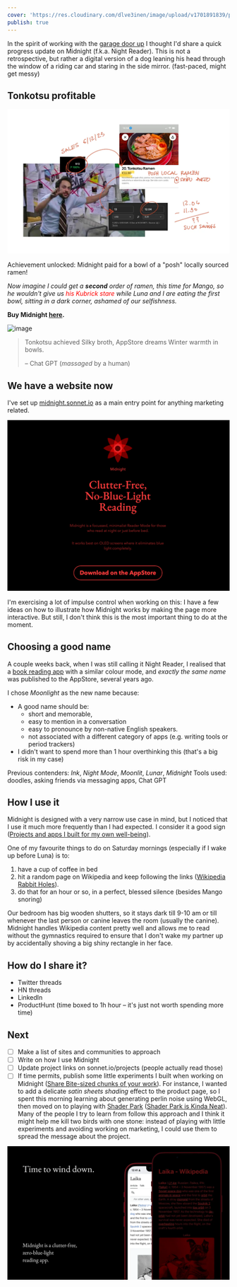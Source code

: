 ```yaml
---
cover: 'https://res.cloudinary.com/dlve3inen/image/upload/v1701891839/poorly-drawn-mango-kubrick-stare_v8ro5q.webp'
publish: true
---
```

In the spirit of working with the [garage door up](<../Work on my notes with the garage door up>) I thought I'd share a quick progress update on Midnight (f.k.a. Night Reader). This is not a retrospective, but rather a digital version of a dog leaning his head through the window of a riding car and staring in the side mirror. (fast-paced, might get messy)

## Tonkotsu profitable

![517](charlie-ramen-revenue.webp)

Achievement unlocked: Midnight paid for a bowl of a "posh" locally sourced ramen!
 
*Now imagine I could get a **second** order of ramen, this time for Mango, so he wouldn't give us <span style="color: red">his Kubrick stare</span> while Luna and I are eating the first bowl, sitting in a dark corner, ashamed of our selfishness.*

**Buy Midnight [here](https://apps.apple.com/gb/app/midnight-no-blue-light-reader/id6472076217).**

![image](https://www.potato.horse/_next/image?url=https%3A%2F%2Fimages.ctfassets.net%2Fhyylafu4fjks%2F5II9ZElSYHJMwwfqOstAUZ%2F7feb916809844a32fecf5ef75db4fa44%2F187645860_461996798431815_7608224688697832132_n_17998562548336246.jpg&w=2048&q=75)

> Tonkotsu achieved 
> Silky broth, AppStore dreams
> Winter warmth in bowls.
> 
> – Chat GPT (*massaged* by a human)

## We have a website now

I've set up [midnight.sonnet.io](https://midnight.sonnet.io) as a main entry point for anything marketing related. 

![1500](midnight-website-screenshot-12-23.webp)

I'm exercising a lot of impulse control when working on this: I have a few ideas on how to illustrate how Midnight works by making the page more interactive. But still, I don't think this is the most important thing to do at the moment.

## Choosing a good name

A couple weeks back, when I was still calling it Night Reader, I realised that a [book reading app](http://nightreader.org) with a similar colour mode, and *exactly the same name* was published to the AppStore, several years ago. 

I chose *Moonlight* as the new name because:
- A good name should be:
	- short and memorable,
	- easy to mention in a conversation
	- easy to pronounce by non-native English speakers.
	- not associated with a different category of apps (e.g. writing tools or period trackers)
- I didn't want to spend more than 1 hour overthinking this (that's a big risk in my case)


Previous contenders: *Ink*, *Night Mode*, *Moonlit*, *Lunar*, *Midnight*
Tools used: doodles, asking friends via messaging apps, Chat GPT


## How I use it

Midnight is designed with a very narrow use case in mind, but I noticed that I use it much more frequently than I had expected. I consider it a good sign ([Projects and apps I built for my own well-being](<../Projects and apps I built for my own well-being>)).

One of my favourite things to do on Saturday mornings (especially if I wake up before Luna) is to:

1. have a cup of coffee in bed
2. hit a random page on Wikipedia and keep following the links ([Wikipedia Rabbit Holes](<../Wikipedia Rabbit Holes>)).
3. do that for an hour or so, in a perfect, blessed silence (besides Mango snoring)

Our bedroom has big wooden shutters, so it stays dark till 9-10 am or till whenever the last person or canine leaves the room (usually the canine). Midnight handles Wikipedia content pretty well and allows me to read without the gymnastics required to ensure that I don't wake my partner up by accidentally shoving a big shiny rectangle in her face.

## How do I share it?

- Twitter threads
- HN threads
- LinkedIn 
- ProductHunt (time boxed to 1h hour – it's just not worth spending more time)

## Next

- [ ] Make a list of sites and communities to approach
- [ ] Write on how I use Midnight
- [ ] Update project links on sonnet.io/projects (people actually read those)
- [ ] If time permits, publish some little experiments I built when working on Midnight ([Share Bite-sized chunks of your work](<../Share Bite-sized chunks of your work>)). For instance, I wanted to add a delicate *satin sheets shading* effect to the product page, so I spent this morning learning about generating perlin noise using WebGL, then moved on to playing with [Shader Park](https://shaderpark.com) ([Shader Park is Kinda Neat](<../Shader Park is Kinda Neat>)). Many of the people I try to learn from follow this approach and I think it might help me kill two birds with one stone: instead of playing with little experiments and avoiding working on marketing, I could use them to spread the message about the project.

![4416](midnight-ph-1.webp)
